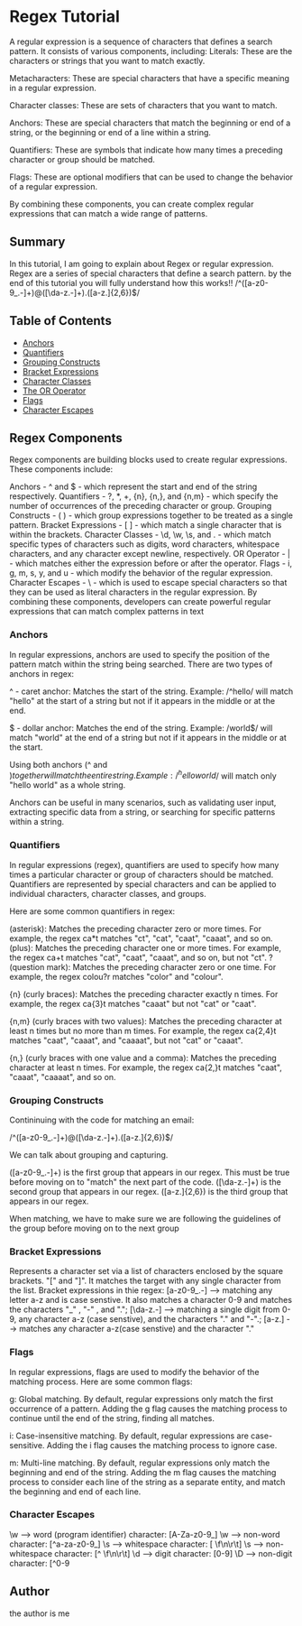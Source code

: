 # Regex Tutorial

A regular expression is a sequence of characters that defines a search pattern. It consists of various components, including:
Literals: These are the characters or strings that you want to match exactly.

Metacharacters: These are special characters that have a specific meaning in a regular expression.

Character classes: These are sets of characters that you want to match.

Anchors: These are special characters that match the beginning or end of a string, or the beginning or end of a line within a string.

Quantifiers: These are symbols that indicate how many times a preceding character or group should be matched.

Flags: These are optional modifiers that can be used to change the behavior of a regular expression.

By combining these components, you can create complex regular expressions that can match a wide range of patterns.

## Summary

In this tutorial, I am going to explain about Regex or regular expression. Regex are a series of special characters that define a search pattern. by the end of this tutorial you will fully understand how this works!!
/^([a-z0-9_\.-]+)@([\da-z\.-]+)\.([a-z\.]{2,6})$/

## Table of Contents

- [Anchors](#anchors)
- [Quantifiers](#quantifiers)
- [Grouping Constructs](#grouping-constructs)
- [Bracket Expressions](#bracket-expressions)
- [Character Classes](#character-classes)
- [The OR Operator](#the-or-operator)
- [Flags](#flags)
- [Character Escapes](#character-escapes)

## Regex Components

Regex components are building blocks used to create regular expressions. These components include:

Anchors - ^ and $ - which represent the start and end of the string respectively.
Quantifiers - ?, \*, +, {n}, {n,}, and {n,m} - which specify the number of occurrences of the preceding character or group.
Grouping Constructs - ( ) - which group expressions together to be treated as a single pattern.
Bracket Expressions - [ ] - which match a single character that is within the brackets.
Character Classes - \d, \w, \s, and . - which match specific types of characters such as digits, word characters, whitespace characters, and any character except newline, respectively.
OR Operator - | - which matches either the expression before or after the operator.
Flags - i, g, m, s, y, and u - which modify the behavior of the regular expression.
Character Escapes - \ - which is used to escape special characters so that they can be used as literal characters in the regular expression.
By combining these components, developers can create powerful regular expressions that can match complex patterns in text

### Anchors

In regular expressions, anchors are used to specify the position of the pattern match within the string being searched. There are two types of anchors in regex:

^ - caret anchor: Matches the start of the string.
Example: /^hello/ will match "hello" at the start of a string but not if it appears in the middle or at the end.

$ - dollar anchor: Matches the end of the string.
Example: /world$/ will match "world" at the end of a string but not if it appears in the middle or at the start.

Using both anchors (^ and $) together will match the entire string.
Example: /^hello world$/ will match only "hello world" as a whole string.

Anchors can be useful in many scenarios, such as validating user input, extracting specific data from a string, or searching for specific patterns within a string.

### Quantifiers

In regular expressions (regex), quantifiers are used to specify how many times a particular character or group of characters should be matched. Quantifiers are represented by special characters and can be applied to individual characters, character classes, and groups.

Here are some common quantifiers in regex:

(asterisk): Matches the preceding character zero or more times. For example, the regex ca\*t matches "ct", "cat", "caat", "caaat", and so on.
(plus): Matches the preceding character one or more times. For example, the regex ca+t matches "cat", "caat", "caaat", and so on, but not "ct".
? (question mark): Matches the preceding character zero or one time. For example, the regex colou?r matches "color" and "colour".

{n} (curly braces): Matches the preceding character exactly n times. For example, the regex ca{3}t matches "caaat" but not "cat" or "caat".

{n,m} (curly braces with two values): Matches the preceding character at least n times but no more than m times. For example, the regex ca{2,4}t matches "caat", "caaat", and "caaaat", but not "cat" or "caaat".

{n,} (curly braces with one value and a comma): Matches the preceding character at least n times. For example, the regex ca{2,}t matches "caat", "caaat", "caaaat", and so on.

### Grouping Constructs

Contininuing with the code for matching an email:

/^([a-z0-9_\.-]+)@([\da-z\.-]+)\.([a-z\.]{2,6})$/

We can talk about grouping and capturing.

([a-z0-9_\.-]+) is the first group that appears in our regex. This must be true before moving on to "match" the next part of the code. ([\da-z\.-]+) is the second group that appears in our regex. ([a-z\.]{2,6}) is the third group that appears in our regex.

When matching, we have to make sure we are following the guidelines of the group before moving on to the next group

### Bracket Expressions

Represents a character set via a list of characters enclosed by the square brackets. "[" and "]". It matches the target with any single character from the list. Bracket expressions in thie regex: [a-z0-9_.-] --> matching any letter a-z and is case senstive. It also matches a character 0-9 and matches the characters "\_" , "-" , and "."; [\da-z.-] --> matching a single digit from 0-9, any character a-z (case senstive), and the characters "." and "-".; [a-z.] --> matches any character a-z(case senstive) and the character "."

### Flags

In regular expressions, flags are used to modify the behavior of the matching process. Here are some common flags:

g: Global matching. By default, regular expressions only match the first occurrence of a pattern. Adding the g flag causes the matching process to continue until the end of the string, finding all matches.

i: Case-insensitive matching. By default, regular expressions are case-sensitive. Adding the i flag causes the matching process to ignore case.

m: Multi-line matching. By default, regular expressions only match the beginning and end of the string. Adding the m flag causes the matching process to consider each line of the string as a separate entity, and match the beginning and end of each line.

### Character Escapes

\w --> word (program identifier) character: [A-Za-z0-9_] \w --> non-word character: [^a-za-z0-9_] \s --> whitespace character: [ \f\n\r\t] \s --> non-whitespace character: [^ \f\n\r\t] \d --> digit character: [0-9] \D --> non-digit character: [^0-9

## Author

the author is me
